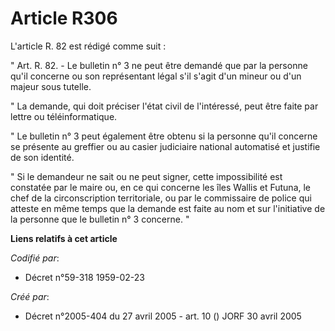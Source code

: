 # Article R306

L'article R. 82 est rédigé comme suit :

" Art. R. 82. - Le bulletin n° 3 ne peut être demandé que par la personne qu'il concerne ou son représentant légal s'il
s'agit d'un mineur ou d'un majeur sous tutelle.

" La demande, qui doit préciser l'état civil de l'intéressé, peut être faite par lettre ou téléinformatique.

" Le bulletin n° 3 peut également être obtenu si la personne qu'il concerne se présente au greffier ou au casier judiciaire
national automatisé et justifie de son identité.

" Si le demandeur ne sait ou ne peut signer, cette impossibilité est constatée par le maire ou, en ce qui concerne les îles
Wallis et Futuna, le chef de la circonscription territoriale, ou par le commissaire de police qui atteste en même temps que
la demande est faite au nom et sur l'initiative de la personne que le bulletin n° 3 concerne. "

**Liens relatifs à cet article**

_Codifié par_:

  - Décret n°59-318 1959-02-23

_Créé par_:

  - Décret n°2005-404 du 27 avril 2005 - art. 10 () JORF 30 avril 2005

